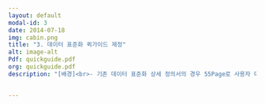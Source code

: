 ```yaml
---
layout: default
modal-id: 3
date: 2014-07-18
img: cabin.png
title: "3. 데이터 표준화 퀵가이드 제정"
alt: image-alt
Pdf: quickguide.pdf
org: quickguide.pdf
description: "[배경]<br>- 기존 데이터 표준화 상세 정의서의 경우 55Page로 사용자 대부분 읽지 않음<br>- 그리고 사례 관련 설명의 부재로 이해하기까지 많은 시간을 투자해야만 했음<br>- 따라서 정의서에 있는 내용임에도 일단 유선으로 문의하는 경우가 많음<br><br><br>[해결]<br>- 기존 상세 정의서를 분석하여 현행 기준에 맞지 않는 부분 개정 진행<br>- 개정된 상세 정의서 중 주요 내용 발췌 및 개발자 설문 진행(평소 어느 부분이 가장 이해가 안됐는지 등)<br>- 설문 결과 반영 및 사례 중심 설명 추가하여 10Page 이내 QuickGuide 제정(표준 단어/속성/코드 등록 시 주요 반려사유, 표준 검토 기준 등)"


---
```


